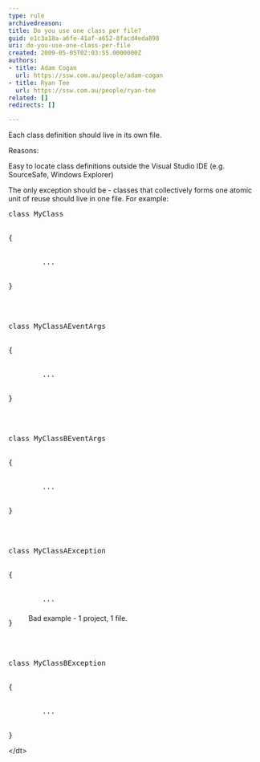 ```yaml
---
type: rule
archivedreason: 
title: Do you use one class per file?
guid: e1c3a18a-a6fe-41af-a652-8facd4eda898
uri: do-you-use-one-class-per-file
created: 2009-05-05T02:03:55.0000000Z
authors:
- title: Adam Cogan
  url: https://ssw.com.au/people/adam-cogan
- title: Ryan Tee
  url: https://ssw.com.au/people/ryan-tee
related: []
redirects: []

---
```


Each class definition should live in its own file.

Reasons:

Easy to locate class definitions outside the Visual Studio IDE (e.g. SourceSafe, Windows Explorer)

<!--endintro-->

The only exception should be - classes that collectively forms one atomic unit of reuse should live in one file. For example:
<dl class="badCode">    <dt style="width&#58;92.16%;height&#58;806px;">
    <pre>class MyClass
<br> 
&#123;
<br>
&#160;&#160;&#160;&#160;    ...
<br>
&#125;
<br>
<br>
class MyClassAEventArgs
<br>
&#123;
<br>
    &#160;&#160;&#160;&#160;...
<br>
&#125;
<br>
<br>
class MyClassBEventArgs
<br>
&#123;
<br>
    &#160;&#160;&#160;&#160;...
<br>
&#125;
<br>
<br>
class MyClassAException
<br>
&#123;
<br>
    &#160;&#160;&#160;&#160;...
<br>
&#125;
<br>
<br>
class MyClassBException
<br>
&#123;
<br>
    &#160;&#160;&#160;&#160;...
<br>
&#125;
</pre>
    &lt;/dt&gt;
    <dd>Bad example - 1 project, 1 file. </dd></dl>

